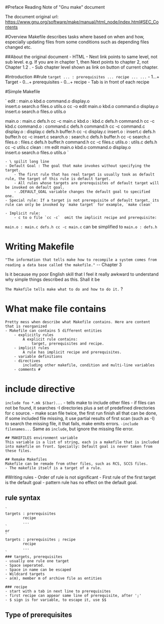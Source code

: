#Preface
Reading Note of "Gnu make" document

The document original url:	
	https://www.gnu.org/software/make/manual/html_node/index.html#SEC_Contents
	
#Overview
	Makefile describes tasks where based on when and how, especially updating files from some conditions such as depending files changed etc. 

##About the original document
	- HTML 
	- Next link points to same level, not sub level. e.g. If you are in chapter 1, then Next points to chapter 2, not Chapter 1.2 .
	- Sub chapter level shown as link on button of current chapter.
	
#Introduction
##rule
	`
	target ... : prerequisites ...
		recipe
		...
		...
	`
	- 1...+ Target
	- 0...+ prerequisites
	- 0...+ recipe
	- Tab is in front of each recipe
	
#Simple Makefile
	
`
edit : main.o kbd.o command.o display.o \
        insert.o search.o files.o utils.o
    cc -o edit main.o kbd.o command.o display.o \
		insert.o search.o files.o utils.o

main.o : main.c defs.h
        cc -c main.c
kbd.o : kbd.c defs.h command.h
        cc -c kbd.c
command.o : command.c defs.h command.h
        cc -c command.c
display.o : display.c defs.h buffer.h
        cc -c display.c
insert.o : insert.c defs.h buffer.h
        cc -c insert.c
search.o : search.c defs.h buffer.h
        cc -c search.c
files.o : files.c defs.h buffer.h command.h
        cc -c files.c
utils.o : utils.c defs.h
        cc -c utils.c
clean :
        rm edit main.o kbd.o command.o display.o \
           insert.o search.o files.o utils.o
`

	- \ spilit long line
	- Default Goal : The goal that make invokes without specifying the target.
		- The first rule that has real target is usually took as default rule, the target of this rule is default target. 
		- All rules whose targets are prerequisites of default target will be invoked on default goal. 
		- .DEFAULT_GOAL variable changes the default goal to specified one.
	- Special rule: If a target is not prerequisite of default target, its rule can only be invoked by `make target` for example, `make clean`
		
	- Implicit rule: 
		- c to o file `cc -c`  omit the implicit recipe and prerequisite:
`
main.o : main.c defs.h
	cc -c main.c
`
can be simplified to
`
main.o : defs.h
`
# Writing Makefile

`"The information that tells make how to recompile a system comes from reading a data base called the makefile."`	-- Chapter 3

Is it because my poor English skill that I feel it really awkward to understand why simple things described as this. Shall it be 
  
  `The Makefile tells make what to do and how to do it.` ?  

# What make file contains
	Pretty mess when describe what Makefile contains. Here are content that is reorganized
	- Makefile can contains 5 different entities
		- explicitly rules
			A explicit rule contains:
				target, prerequisites and recipe. 
		- implicit rules
			A rule has implicit recipe and prerequisites. 
		- variable definitions
		- directives
			including other makefile, condition and multi-line variables
		- comments #
		
# include directive
`include foo *.mk $(bar)...`
	- tells make to include other files
	- if files can not be found, it searches -I directories plus a set of predefined directories for c source.
	- make scan file twice, the first run finish all that can be done, if some included file missing, it use partial results of first scan (such as -I) to search the missing file, it that fails, make emits errors.
`-include filenames...`
	Same as `include`, but ignore the missing file error.

	## MAKEFILES environment variable
	This variable is a list of string, each is a makefile that is included into makefile on front. Specially: Default goal is never taken from these files. 
    	
    ## Remake Makefiles
	Makefile can be remade from other files, such as RCS, SCCS files. 
	- The makefile itself is a target of a rule.

#Writing rules
	- Order of rule is not significant
	- First rule of the first target is the default goal
	- pattern rule has no effect on the default goal.
## rule syntax
	` 
	targets : prerequisites
			recipe
			...
	`
	or 
	` 
	targets : prerequisites ; recipe
			recipe
			...
	`
	### targets, prerequisites
	- usually one rule one target
	- Space seperated.
	- Space in name can be escaped
	- Wildcard targets
	- a(m), member m of archive file as entities
	
	### recipe
	- start with a tab in next line to prerequisites
	- first recipe can appear same line of prerequisite, after ';'
	- $ sign is for variable, to escape it, use $$

## Type of prerequisites
	
	
	
	
	
	
 
	